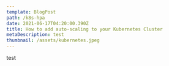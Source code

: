 ```yaml
---
template: BlogPost
path: /k8s-hpa
date: 2021-06-17T04:20:00.390Z
title: How to add auto-scaling to your Kubernetes Cluster
metaDescription: test
thumbnail: /assets/kubernetes.jpeg
---
```

test